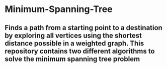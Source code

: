 # Minimum-Spanning-Tree

## Finds a path from a starting point to a destination by exploring all vertices using the shortest distance possible in a weighted graph. This repository contains two different algorithms to solve the minimum spanning tree problem
